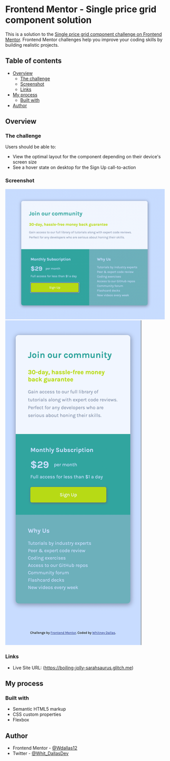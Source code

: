 # Frontend Mentor - Single price grid component solution

This is a solution to the [Single price grid component challenge on Frontend Mentor](https://www.frontendmentor.io/challenges/single-price-grid-component-5ce41129d0ff452fec5abbbc). Frontend Mentor challenges help you improve your coding skills by building realistic projects. 

## Table of contents

- [Overview](#overview)
  - [The challenge](#the-challenge)
  - [Screenshot](#screenshot)
  - [Links](#links)
- [My process](#my-process)
  - [Built with](#built-with)
- [Author](#author)

## Overview

### The challenge

Users should be able to:

- View the optimal layout for the component depending on their device's screen size
- See a hover state on desktop for the Sign Up call-to-action

### Screenshot

![desktop screenshot](./images/screenshot.png)
![mobile screenshot](./images/screenshot2.png)

### Links

- Live Site URL: (https://boiling-jolly-sarahsaurus.glitch.me)

## My process

### Built with

- Semantic HTML5 markup
- CSS custom properties
- Flexbox

## Author

- Frontend Mentor - [@Wdallas12](https://www.frontendmentor.io/profile/Wdallas12)
- Twitter - [@Whit_DallasDev](https://www.twitter.com/Whit_DallasDev)
